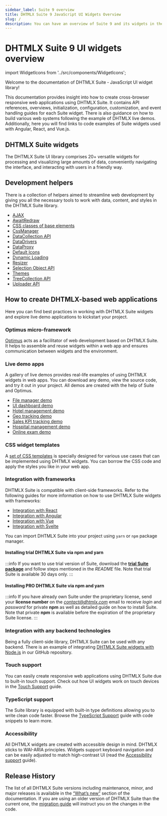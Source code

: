 ```yaml
---
sidebar_label: Suite 9 overview
title: DHTMLX Suite 9 JavaScript UI Widgets Overview 
slug: /
description: You can have an overview of Suite 9 and its widgets in the documentation of the DHTMLX JavaScript UI library. Browse developer guides and API reference, try out code examples and live demos, and download a free 30-day evaluation version of DHTMLX Suite 9.
---
```


# DHTMLX Suite 9 UI widgets overview

import WidgetIcons from '../src/components/WidgetIcons';

Welcome to the documentation of DHTMLX Suite ‐ JavaScript UI widget library!

This documentation provides insight into how to create cross-browser responsive web applications using DHTMLX Suite. It contains API references, overviews, initialization, configuration, customization, and event handling guides for each Suite widget. There is also guidance on how to build various web systems following the example of DHTMLX live demos. Additionally, here you will find links to code examples of Suite widgets used with Angular, React, and Vue.js.

## DHTMLX Suite widgets

The DHTMLX Suite UI library comprises 20+ versatile widgets for processing and visualizing large amounts of data, conveniently navigating the interface, and interacting with users in a friendly way.

<WidgetIcons />

## Development helpers

There is a collection of helpers aimed to streamline web development by giving you all the necessary tools to work with data, content, and styles in the DHTMLX Suite library.

- [AJAX](ajax/)
- [AwaitRedraw](helpers/await_redraw)
- [CSS classes of base elements](helpers/base_elements)
- [CssManager](css_manager/)
- [DataCollection API](data_collection/)
- [DataDrivers](helpers/datadrivers)
- [DataProxy](data_proxy/)
- [Default Icons](helpers/icon)
- [Dynamic Loading](helpers/lazydataproxy)
- [Resizer](helpers/resize_handler)
- [Selection Object API](selection/)
- [Themes](themes/)
- [TreeCollection API](tree_collection/)
- [Uploader API](uploader/)

## How to create DHTMLX-based web applications

Here you can find best practices in working with DHTMLX Suite widgets and explore live demo applications to kickstart your project.

### Optimus micro-framework

[Optimus](/optimus_guides/) acts as a facilitator of web development based on DHTMLX Suite. It helps to assemble and reuse widgets within a web app and ensures communication between widgets and the environment.

### Live demo apps

A gallery of live demos provides real-life examples of using DHTMLX widgets in web apps. You can download any demo, view the source code, and try it out in your project. All demos are created with the help of Suite and Optimus.

- [File manager demo](optimus_guides/filemanager_demo)
- [UI dashboard demo](optimus_guides/dashboard_demo)
- [Hotel management demo](optimus_guides/hotel_demo)
- [Geo tracking demo](optimus_guides/geotracking_demo)
- [Sales KPI tracking demo](optimus_guides/kpi_demo)
- [Hospital management demo](optimus_guides/hospital_demo)
- [Online exam demo](optimus_guides/exam_demo)

### CSS widget templates

A [set of CSS templates](https://dhtmlx.com/docs/products/dhtmlxSuite/how-to-create-javascript-applications/) is specially designed for various use cases that can be implemented using DHTMLX widgets. You can borrow the CSS code and apply the styles you like in your web app.

### Integration with frameworks

[comment]: # (ссылки ниже должны уводить на страницы доки)

DHTMLX Suite is compatible with client-side frameworks. Refer to the following guides for more information on how to use DHTMLX Suite widgets with frameworks:
- [Integration with React](integration/suite_and_react.md)
- [Integration with Angular](integration/suite_and_angular.md)
- [Integration with Vue](integration/suite_and_vue.md)
- [Integration with Svelte](integration/suite_and_svelte.md)

You can import DHTMLX Suite into your project using `yarn` or `npm` package manager.

#### Installing trial DHTMLX Suite via npm and yarn

:::info
If you want to use trial version of Suite, download the [**trial Suite package**](https://dhtmlx.com/docs/products/dhtmlxSuite/download.shtml) and follow steps mentioned in the *README* file. Note that trial Suite is available 30 days only.
:::

#### Installing PRO DHTMLX Suite via npm and yarn

:::info
If you have already own Suite under the proprietary license, send your **license number** on the *contact@dhtmlx.com* email to receive *login* and *password* for private **npm** as well as detailed guide on how to install Suite. Note that private **npm** is available before the expiration of the proprietary Suite license.
:::

### Integration with any backend technologies

Being a fully client-side library, DHTMLX Suite can be used with any backend. There is an example of integrating [DHTMLX Suite widgets with Node.js](https://github.com/DHTMLX/nodejs-suite-demo) in our GitHub repository.

### Touch support
You can easily create responsive web applications using DHTMLX Suite due to built-in touch support. Check out how UI widgets work on touch devices in the [Touch Support](/common_features/touch_support/) guide.

### TypeScript support
The Suite library is equipped with built-in type definitions allowing you to write clean code faster. Browse the [TypeScript Support](/common_features/using_typescript/) guide with code snippets to learn more.

### Accessibility

All DHTMLX widgets are created with accessible design in mind. DHTMLX sticks to WAI-ARIA principles. Widgets support keyboard navigation and can be easily adjusted to match high-contrast UI (read the [Accessibility support](common_features/accessibility_support.md) guide).

## Release History

The list of all DHTMLX Suite versions including maintenance, minor, and major releases is available in the [“What’s new”](/whatsnew/) section of the documentation. If you are using an older version of DHTMLX Suite than the current one, the [migration guide](/migration/) will instruct you on the changes in the code.
